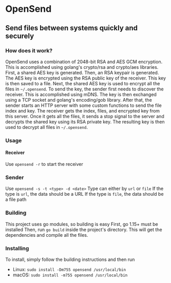 # OpenSend
## Send files between systems quickly and securely

### How does it work?
OpenSend uses a combination of 2048-bit RSA and AES GCM encryption. This is accomplished using golang's crypto/rsa and crypto/aes libraries. First, a shared AES key is generated. Then, an RSA keypair is generated. The AES key is encrypted using the RSA public key
of the receiver. This key is then saved to a file. Next, the shared AES key is used to encrypt all the files in `~/.opensend`. To send the key, the sender first needs to discover the receiver. This is accomplished using mDNS. The key is then exchanged using a TCP socket and golang's encoding/gob library. After that, the sender starts an HTTP server with some custom functions to send the file index and key. The receiver gets the index, files, and encrypted key from this server. Once it gets all the files, it sends a stop signal to the server and decrypts the shared key using its RSA private key. The resulting key is then used to decrypt all files in `~/.opensend`.

### Usage

#### Receiver
Use `opensend -r` to start the receiver

### Sender
Use `opensend -s -t <type> -d <date>`
Type can either by `url` or `file`
If the type is `url`, the data should be a URL
If the type is `file`, the data should be a file path

### Building
This project uses go modules, so building is easy
First, go 1.15+ must be installed
Then, run `go build` inside the project's directory.
This will get the dependencies and compile all the files.

### Installing
To install, simply follow the building instructions and then run
- Linux: `sudo install -Dm755 opensend /usr/local/bin`
- macOS: `sudo install -m755 opensend /usr/local/bin`

